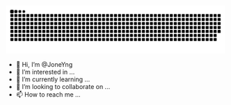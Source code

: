 ![](https://raw.githubusercontent.com/JoneYng/JoneYng/main/assets/github-contribution-grid-snake.svg)
      
- 👋 Hi, I’m @JoneYng
- 👀 I’m interested in ...
- 🌱 I’m currently learning ...
- 💞️ I’m looking to collaborate on ...
- 📫 How to reach me ...

<!---
JoneYng/JoneYng is a ✨ special ✨ repository because its `README.md` (this file) appears on your GitHub profile.
You can click the Preview link to take a look at your changes.
--->
